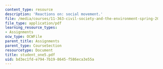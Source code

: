 ```yaml
---
content_type: resource
description: 'Reactions on: social movement.'
file: /media/courses/11-363-civil-society-and-the-environment-spring-2005/bd3ec1fde7947b198645f586eca3e55a_student_one5.pdf
file_type: application/pdf
learning_resource_types:
- Assignments
ocw_type: OCWFile
parent_title: Assignments
parent_type: CourseSection
resourcetype: Document
title: student_one5.pdf
uid: bd3ec1fd-e794-7b19-8645-f586eca3e55a
---
```


